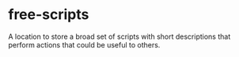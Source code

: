 # free-scripts
A location to store a broad set of scripts with short descriptions that perform actions that could be useful to others.
